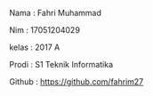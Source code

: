 Nama     : Fahri Muhammad <br>

Nim      : 17051204029 <br>

kelas    : 2017 A <br>

Prodi    : S1 Teknik Informatika <br>

Github   : https://github.com/fahrim27 <br>
